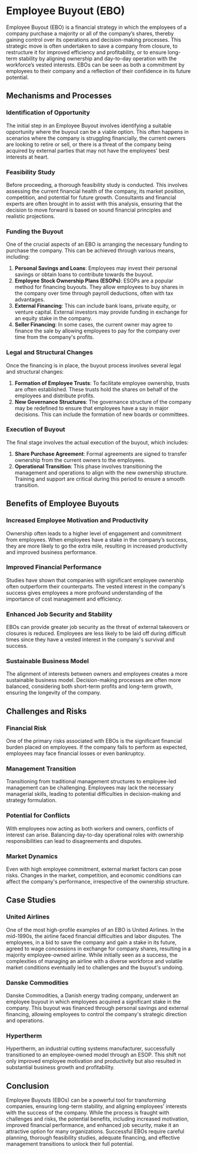 # Employee Buyout (EBO)

Employee Buyout (EBO) is a financial strategy in which the employees of a company purchase a majority or all of the company’s shares, thereby gaining control over its operations and decision-making processes. This strategic move is often undertaken to save a company from closure, to restructure it for improved efficiency and profitability, or to ensure long-term stability by aligning ownership and day-to-day operation with the workforce’s vested interests. EBOs can be seen as both a commitment by employees to their company and a reflection of their confidence in its future potential.

## Mechanisms and Processes

### Identification of Opportunity

The initial step in an Employee Buyout involves identifying a suitable opportunity where the buyout can be a viable option. This often happens in scenarios where the company is struggling financially, the current owners are looking to retire or sell, or there is a threat of the company being acquired by external parties that may not have the employees' best interests at heart.

### Feasibility Study

Before proceeding, a thorough feasibility study is conducted. This involves assessing the current financial health of the company, its market position, competition, and potential for future growth. Consultants and financial experts are often brought in to assist with this analysis, ensuring that the decision to move forward is based on sound financial principles and realistic projections.

### Funding the Buyout

One of the crucial aspects of an EBO is arranging the necessary funding to purchase the company. This can be achieved through various means, including:

1. **Personal Savings and Loans**: Employees may invest their personal savings or obtain loans to contribute towards the buyout.
2. **Employee Stock Ownership Plans (ESOPs)**: ESOPs are a popular method for financing buyouts. They allow employees to buy shares in the company over time through payroll deductions, often with tax advantages.
3. **External Financing**: This can include bank loans, private equity, or venture capital. External investors may provide funding in exchange for an equity stake in the company.
4. **Seller Financing**: In some cases, the current owner may agree to finance the sale by allowing employees to pay for the company over time from the company's profits.

### Legal and Structural Changes

Once the financing is in place, the buyout process involves several legal and structural changes:

1. **Formation of Employee Trusts**: To facilitate employee ownership, trusts are often established. These trusts hold the shares on behalf of the employees and distribute profits.
2. **New Governance Structures**: The governance structure of the company may be redefined to ensure that employees have a say in major decisions. This can include the formation of new boards or committees.

### Execution of Buyout

The final stage involves the actual execution of the buyout, which includes:

1. **Share Purchase Agreement**: Formal agreements are signed to transfer ownership from the current owners to the employees.
2. **Operational Transition**: This phase involves transitioning the management and operations to align with the new ownership structure. Training and support are critical during this period to ensure a smooth transition.

## Benefits of Employee Buyouts

### Increased Employee Motivation and Productivity

Ownership often leads to a higher level of engagement and commitment from employees. When employees have a stake in the company’s success, they are more likely to go the extra mile, resulting in increased productivity and improved business performance.

### Improved Financial Performance

Studies have shown that companies with significant employee ownership often outperform their counterparts. The vested interest in the company's success gives employees a more profound understanding of the importance of cost management and efficiency.

### Enhanced Job Security and Stability

EBOs can provide greater job security as the threat of external takeovers or closures is reduced. Employees are less likely to be laid off during difficult times since they have a vested interest in the company's survival and success.

### Sustainable Business Model

The alignment of interests between owners and employees creates a more sustainable business model. Decision-making processes are often more balanced, considering both short-term profits and long-term growth, ensuring the longevity of the company.

## Challenges and Risks

### Financial Risk

One of the primary risks associated with EBOs is the significant financial burden placed on employees. If the company fails to perform as expected, employees may face financial losses or even bankruptcy.

### Management Transition

Transitioning from traditional management structures to employee-led management can be challenging. Employees may lack the necessary managerial skills, leading to potential difficulties in decision-making and strategy formulation.

### Potential for Conflicts

With employees now acting as both workers and owners, conflicts of interest can arise. Balancing day-to-day operational roles with ownership responsibilities can lead to disagreements and disputes.

### Market Dynamics

Even with high employee commitment, external market factors can pose risks. Changes in the market, competition, and economic conditions can affect the company's performance, irrespective of the ownership structure.

## Case Studies

### United Airlines

One of the most high-profile examples of an EBO is United Airlines. In the mid-1990s, the airline faced financial difficulties and labor disputes. The employees, in a bid to save the company and gain a stake in its future, agreed to wage concessions in exchange for company shares, resulting in a majority employee-owned airline. While initially seen as a success, the complexities of managing an airline with a diverse workforce and volatile market conditions eventually led to challenges and the buyout's undoing.

### Danske Commodities

Danske Commodities, a Danish energy trading company, underwent an employee buyout in which employees acquired a significant stake in the company. This buyout was financed through personal savings and external financing, allowing employees to control the company's strategic direction and operations.

### Hypertherm

Hypertherm, an industrial cutting systems manufacturer, successfully transitioned to an employee-owned model through an ESOP. This shift not only improved employee motivation and productivity but also resulted in substantial business growth and profitability.

## Conclusion

Employee Buyouts (EBOs) can be a powerful tool for transforming companies, ensuring long-term stability, and aligning employees' interests with the success of the company. While the process is fraught with challenges and risks, the potential benefits, including increased motivation, improved financial performance, and enhanced job security, make it an attractive option for many organizations. Successful EBOs require careful planning, thorough feasibility studies, adequate financing, and effective management transitions to unlock their full potential.